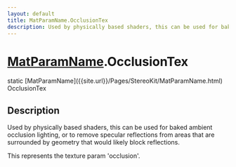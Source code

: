 ```yaml
---
layout: default
title: MatParamName.OcclusionTex
description: Used by physically based shaders, this can be used for baked ambient occlusion lighting, or to remove specular reflections from areas that are surrounded by geometry that would likely block reflections.  This represents the texture param 'occlusion'.
---
```

# [MatParamName]({{site.url}}/Pages/StereoKit/MatParamName.html).OcclusionTex

<div class='signature' markdown='1'>
static [MatParamName]({{site.url}}/Pages/StereoKit/MatParamName.html) OcclusionTex
</div>

## Description
Used by physically based shaders, this can be used for
baked ambient occlusion lighting, or to remove specular
reflections from areas that are surrounded by geometry that would
likely block reflections.

This represents the texture param 'occlusion'.

